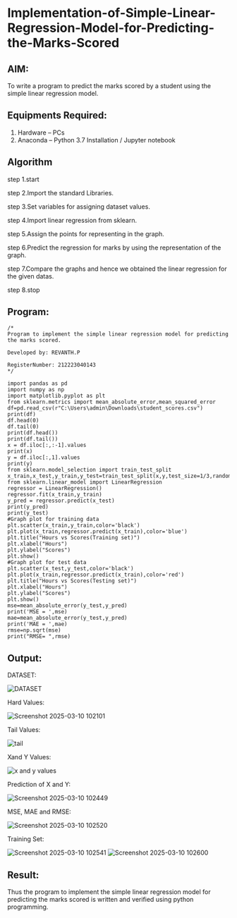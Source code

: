 # Implementation-of-Simple-Linear-Regression-Model-for-Predicting-the-Marks-Scored

## AIM:
To write a program to predict the marks scored by a student using the simple linear regression model.

## Equipments Required:
1. Hardware – PCs
2. Anaconda – Python 3.7 Installation / Jupyter notebook

## Algorithm
step 1.start

step 2.Import the standard Libraries.

step 3.Set variables for assigning dataset values.

step 4.Import linear regression from sklearn.

step 5.Assign the points for representing in the graph.

step 6.Predict the regression for marks by using the representation of the graph.

step 7.Compare the graphs and hence we obtained the linear regression for the given datas.

step 8.stop 

## Program:
```
/*
Program to implement the simple linear regression model for predicting the marks scored.

Developed by: REVANTH.P

RegisterNumber: 212223040143
*/

import pandas as pd
import numpy as np
import matplotlib.pyplot as plt
from sklearn.metrics import mean_absolute_error,mean_squared_error
df=pd.read_csv(r"C:\Users\admin\Downloads\student_scores.csv")
print(df)
df.head(0)
df.tail(0)
print(df.head())
print(df.tail())
x = df.iloc[:,:-1].values
print(x)
y = df.iloc[:,1].values
print(y)
from sklearn.model_selection import train_test_split
x_train,x_test,y_train,y_test=train_test_split(x,y,test_size=1/3,random_state=0)
from sklearn.linear_model import LinearRegression
regressor = LinearRegression()
regressor.fit(x_train,y_train)
y_pred = regressor.predict(x_test)
print(y_pred)
print(y_test)
#Graph plot for training data
plt.scatter(x_train,y_train,color='black')
plt.plot(x_train,regressor.predict(x_train),color='blue')
plt.title("Hours vs Scores(Training set)")
plt.xlabel("Hours")
plt.ylabel("Scores")
plt.show()
#Graph plot for test data
plt.scatter(x_test,y_test,color='black')
plt.plot(x_train,regressor.predict(x_train),color='red')
plt.title("Hours vs Scores(Testing set)")
plt.xlabel("Hours")
plt.ylabel("Scores")
plt.show()
mse=mean_absolute_error(y_test,y_pred)
print('MSE = ',mse)
mae=mean_absolute_error(y_test,y_pred)
print('MAE = ',mae)
rmse=np.sqrt(mse)
print("RMSE= ",rmse)
```

## Output:

DATASET:

![DATASET](https://github.com/user-attachments/assets/c74e5516-83bc-4f84-aefe-6169954a2dfe)

Hard Values:

![Screenshot 2025-03-10 102101](https://github.com/user-attachments/assets/6900fb4a-83a8-46c2-bd02-10bf877265cb)

Tail Values:

![tail](https://github.com/user-attachments/assets/f130726b-3c3a-4279-8519-a54d35100bcc)

Xand Y Values:

![x and y values](https://github.com/user-attachments/assets/3dfda76d-87f6-4f91-a056-e3909078180c)

Prediction of X and Y:

![Screenshot 2025-03-10 102449](https://github.com/user-attachments/assets/ff829f1f-3078-4527-bd94-4dfcebf9ae62)

MSE, MAE and RMSE:

![Screenshot 2025-03-10 102520](https://github.com/user-attachments/assets/0c88b5d7-469a-4aff-8ac4-c6810ffeb4a5)

Training Set:

![Screenshot 2025-03-10 102541](https://github.com/user-attachments/assets/221527cf-0404-454e-823b-ca41d36f0357)
![Screenshot 2025-03-10 102600](https://github.com/user-attachments/assets/9413b070-2d0d-4f44-af92-04097ed3dc47)


## Result:
Thus the program to implement the simple linear regression model for predicting the marks scored is written and verified using python programming.
